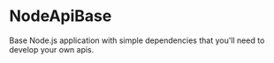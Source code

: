 # NodeApiBase
Base Node.js application with simple dependencies that you'll need to develop your own apis.
